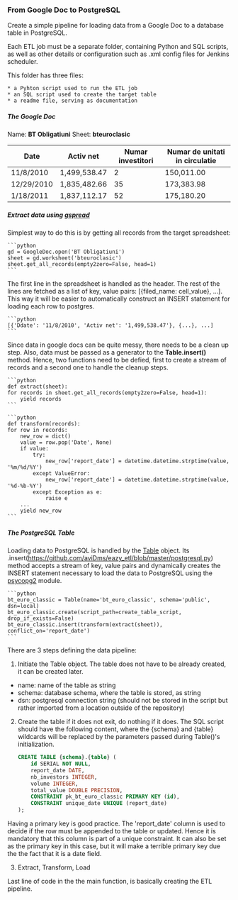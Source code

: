 ### From Google Doc to PostgreSQL

Create a simple pipeline for loading data from a Google Doc to a database table in PostgreSQL.

Each ETL job must be a separate folder, containing Python and SQL scripts, as well as other
details or configuration such as .xml config files for Jenkins scheduler.

This folder has three files:

    * a Pyhton script used to run the ETL job
    * an SQL script used to create the target table
    * a readme file, serving as documentation


##### The Google Doc

Name: __BT Obligatiuni__
Sheet: __bteuroclasic__

| Date       | Activ net    | Numar investitori | Numar de unitati in circulatie |
|------------|--------------|-------------------|--------------------------------|
| 11/8/2010  | 1,499,538.47 | 2                 | 150,011.00                     |
| 12/29/2010 | 1,835,482.66 | 35                | 173,383.98                     |
| 1/18/2011  | 1,837,112.17 | 52                | 175,180.20                     |


##### Extract data using [gspread](https://github.com/burnash/gspread)

Simplest way to do this is by getting all records from the target spreadsheet:

    ```python
    gd = GoogleDoc.open('BT Obligatiuni')
    sheet = gd.worksheet('bteuroclasic')
    sheet.get_all_records(empty2zero=False, head=1)
    ```

The first line in the spreadsheet is handled as the header. The rest of the lines are fetched
as a list of key, value pairs: [{filed_name: cell_value}, ...]. This way it will be easier to
automatically construct an INSERT statement for loading each row to postgres.

    ```python
    [{'Ddate': '11/8/2010', 'Activ net': '1,499,538.47'}, {...}, ...]
    ```

Since data in google docs can be quite messy, there needs to be a clean up step. Also, data must
be passed as a generator to the __Table.insert()__ method. Hence, two functions need to be defied,
first to create a stream of records and a second one to handle the cleanup steps.

    ```python
    def extract(sheet):
    for records in sheet.get_all_records(empty2zero=False, head=1):
        yield records
    ```

    ```python
    def transform(records):
    for row in records:
        new_row = dict()
        value = row.pop('Date', None)
        if value:
            try:
                new_row['report_date'] = datetime.datetime.strptime(value, '%m/%d/%Y')
            except ValueError:
                new_row['report_date'] = datetime.datetime.strptime(value, '%d-%b-%Y')
            except Exception as e:
                raise e
        ...
        yield new_row
    ```

##### The PostgreSQL Table

Loading data to PostgreSQL is handled by the [Table]() object.
Its .insert(https://github.com/aviDms/eazy_etl/blob/master/postgresql.py) method accepts
a stream of key, value pairs and dynamically creates the INSERT statement necessary to load
the data to PostgreSQL using the [psycopg2](http://initd.org/psycopg/docs/index.html) module.

    ```python
    bt_euro_classic = Table(name='bt_euro_classic', schema='public', dsn=local)
    bt_euro_classic.create(script_path=create_table_script, drop_if_exists=False)
    bt_euro_classic.insert(transform(extract(sheet)), conflict_on='report_date')
    ```
There are 3 steps defining the data pipeline:

1. Initiate the Table object. The table does not have to be already created,
it can be created later.

* name: name of the table as string
* schema: database schema, where the table is stored, as string
* dsn: postgresql connection string (should not be stored in the script but rather imported
from a location outside of the repository)

2. Create the table if it does not exit, do nothing if it does. The SQL script should have the
following content, where the {schema} and {table} wildcards will be replaced by the parameters
passed during Table()'s initialization.

    ```sql
    CREATE TABLE {schema}.{table} (
        id SERIAL NOT NULL,
        report_date DATE,
        nb_investors INTEGER,
        volume INTEGER,
        total_value DOUBLE PRECISION,
        CONSTRAINT pk_bt_euro_classic PRIMARY KEY (id),
        CONSTRAINT unique_date UNIQUE (report_date)
    );
    ```

Having a primary key is good practice. The 'report_date' column is used to decide if the row
must be appended to the table or updated. Hence it is mandatory that this column is part of
a unique constraint. It can also be set as the primary key in this case, but it will make a
terrible primary key due the the fact that it is a date field.

3. Extract, Transform, Load

Last line of code in the the main function, is basically creating the ETL pipeline.